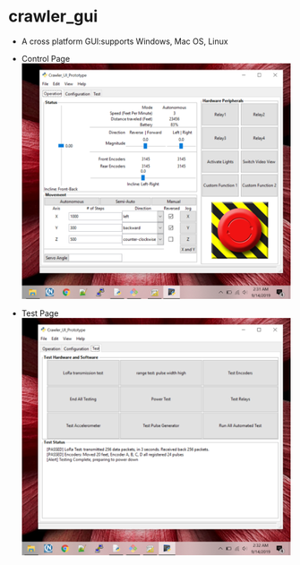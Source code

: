 # crawler_gui
* A cross platform GUI:supports Windows, Mac OS, Linux

* Control Page
![Control Page](https://github.com/mhouse1/crawler_gui/blob/master/Documentation/GUI_View1.PNG)

* Test Page
![Test Page](https://github.com/mhouse1/crawler_gui/blob/master/Documentation/GUI_View2.PNG)
